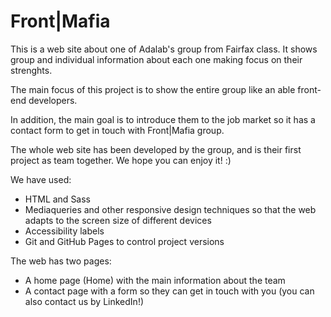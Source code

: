 Front|Mafia
=======
This is a web site about one of Adalab's group from Fairfax class. It shows group and individual information about each one making focus on their strenghts.

The main focus of this project is to show the entire group like an able front-end developers.

In addition, the main goal is to introduce them to the job market so it has a contact form to get in touch with Front|Mafia group.

The whole web site has been developed by the group, and is their first project as team together. We hope you can enjoy it! :)

We have used:
* HTML and Sass
* Mediaqueries and other responsive design techniques so that the web adapts to the screen size of different devices
* Accessibility labels
* Git and GitHub Pages to control project versions

The web has two pages:
* A home page (Home) with the main information about the team
* A contact page with a form so they can get in touch with you (you can also contact us by LinkedIn!)
